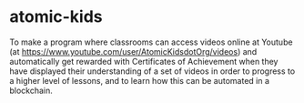 # atomic-kids
To make a program where classrooms can access videos online at Youtube (at https://www.youtube.com/user/AtomicKidsdotOrg/videos) and automatically get rewarded with Certificates of Achievement when they have displayed their understanding of a set of videos in order to progress to a higher level of lessons, and to learn how this can be automated in a blockchain. 
